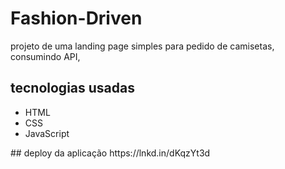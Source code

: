 # Fashion-Driven
projeto de uma landing page simples para pedido de camisetas, consumindo API,
## tecnologias usadas
<ul>
  <li>HTML</li>
  <li>CSS</li>
  <li>JavaScript</li>
 </ul>
## deploy da aplicação
https://lnkd.in/dKqzYt3d
